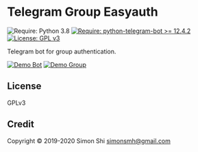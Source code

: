 Telegram Group Easyauth
===
![Require: Python 3.8](https://img.shields.io/badge/Python-3.8-blue)
[![Require: python-telegram-bot >= 12.4.2](https://img.shields.io/badge/python--telegram--bot-%3E%3D%2012.4.2-blue)](https://github.com/python-telegram-bot/python-telegram-bot)
[![License: GPL v3](https://img.shields.io/badge/License-GPL%20v3-blue)](https://www.gnu.org/licenses/gpl-3.0)

Telegram bot for group authentication.

[![Demo Bot](https://img.shields.io/badge/Demo-Bot-green)](https://t.me/meacheckbot)
[![Demo Group](https://img.shields.io/badge/Demo-Group-green)](https://t.me/KaguraMeaGroup)

## License
GPLv3

## Credit
Copyright © 2019-2020 Simon Shi <simonsmh@gmail.com>
